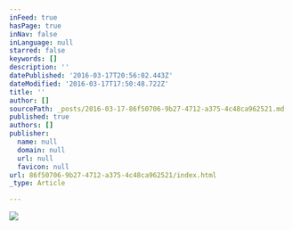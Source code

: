 ```yaml
---
inFeed: true
hasPage: true
inNav: false
inLanguage: null
starred: false
keywords: []
description: ''
datePublished: '2016-03-17T20:56:02.443Z'
dateModified: '2016-03-17T17:50:48.722Z'
title: ''
author: []
sourcePath: _posts/2016-03-17-86f50706-9b27-4712-a375-4c48ca962521.md
published: true
authors: []
publisher:
  name: null
  domain: null
  url: null
  favicon: null
url: 86f50706-9b27-4712-a375-4c48ca962521/index.html
_type: Article

---
```

![](https://the-grid-user-content.s3-us-west-2.amazonaws.com/68fd632e-a9ea-4861-965e-645cd60dd940.jpg)